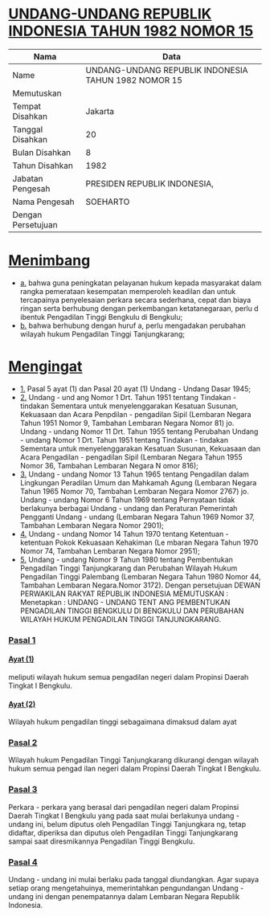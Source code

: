 # [UNDANG-UNDANG REPUBLIK INDONESIA TAHUN 1982 NOMOR 15](http://example.org/legal/document/uu/1982/15)

| Nama | Data |
| ------ | ----- |
|Name|UNDANG-UNDANG REPUBLIK INDONESIA TAHUN 1982 NOMOR 15|
|Memutuskan||
|Tempat Disahkan|Jakarta|
|Tanggal Disahkan|20|
|Bulan Disahkan|8|
|Tahun Disahkan|1982|
|Jabatan Pengesah|PRESIDEN REPUBLIK INDONESIA,|
|Nama Pengesah|SOEHARTO|
|Dengan Persetujuan||
# [Menimbang](http://example.org/legal/document/uu/1982/15/menimbang)

* [a.](http://example.org/legal/document/uu/1982/15/menimbang/point/a) bahwa guna peningkatan pelayanan hukum kepada masyarakat dalam rangka pemerataan kesempatan memperoleh keadilan dan untuk tercapainya penyelesaian perkara secara sederhana, cepat dan biaya ringan serta berhubung dengan perkembangan ketatanegaraan, perlu d ibentuk Pengadilan Tinggi Bengkulu di Bengkulu;
* [b.](http://example.org/legal/document/uu/1982/15/menimbang/point/b) bahwa berhubung dengan huruf a, perlu mengadakan perubahan wilayah hukum Pengadilan Tinggi Tanjungkarang;
# [Mengingat](http://example.org/legal/document/uu/1982/15/mengingat)

* [1.](http://example.org/legal/document/uu/1982/15/mengingat/point/0001) Pasal 5 ayat (1) dan Pasal 20 ayat (1) Undang - Undang Dasar 1945;
* [2.](http://example.org/legal/document/uu/1982/15/mengingat/point/0002) Undang - und ang Nomor 1 Drt. Tahun 1951 tentang Tindakan - tindakan Sementara untuk menyelenggarakan Kesatuan Susunan, Kekuasaan dan Acara Penpdilan - pengadilan Sipil (Lembaran Negara Tahun 1951 Nomor 9, Tambahan Lembaran Negara Nomor 81) jo. Undang - undang Nomor 11 Drt. Tahun 1955 tentang Perubahan Undang - undang Nomor 1 Drt. Tahun 1951 tentang Tindakan - tindakan Sementara untuk menyelenggarakan Kesatuan Susunan, Kekuasaan dan Acara Pengadilan - pengadilan Sipil (Lembaran Negara Tahun 1955 Nomor 36, Tambahan Lembaran Negara N omor 816);
* [3.](http://example.org/legal/document/uu/1982/15/mengingat/point/0003) Undang - undang Nomor 13 Tahun 1965 tentang Pengadilan dalam Lingkungan Peradilan Umum dan Mahkamah Agung (Lembaran Negara Tahun 1965 Nomor 70, Tambahan Lembaran Negara Nomor 2767) jo. Undang - undang Nomor 6 Tahun 1969 tentang Pernyataan tidak berlakunya berbagai Undang - undang dan Peraturan Pemerintah Pengganti Undang - undang (Lembaran Negara Tahun 1969 Nomor 37, Tambahan Lembaran Negara Nomor 2901);
* [4.](http://example.org/legal/document/uu/1982/15/mengingat/point/0004) Undang - undang Nomor 14 Tahun 1970 tentang Ketentuan - ketentuan Pokok Kekuasaan Kehakiman (Le mbaran Negara Tahun 1970 Nomor 74, Tambahan Lembaran Negara Nomor 2951);
* [5.](http://example.org/legal/document/uu/1982/15/mengingat/point/0005) Undang - undang Nomor 9 Tahun 1980 tentang Pembentukan Pengadilan Tinggi Tanjungkarang dan Perubahan Wilayah Hukum Pengadilan Tinggi Palembang (Lembaran Negara Tahun 1980 Nomor 44, Tambahan Lembaran Negara.Nomor 3172). Dengan persetujuan DEWAN PERWAKILAN RAKYAT REPUBLIK INDONESIA MEMUTUSKAN : Menetapkan : UNDANG - UNDANG TENT ANG PEMBENTUKAN PENGADILAN TINGGI BENGKULU DI BENGKULU DAN PERUBAHAN WILAYAH HUKUM PENGADILAN TINGGI TANJUNGKARANG.

### [Pasal 1](http://example.org/legal/document/uu/1982/15/pasal/0001)

#### [Ayat (1)](http://example.org/legal/document/uu/1982/15/pasal/0001/version/19820820/ayat/0001)
meliputi wilayah hukum semua pengadilan negeri dalam Propinsi Daerah Tingkat I Bengkulu.

#### [Ayat (2)](http://example.org/legal/document/uu/1982/15/pasal/0001/version/19820820/ayat/0002)
Wilayah hukum pengadilan tinggi sebagaimana dimaksud dalam ayat


### [Pasal 2](http://example.org/legal/document/uu/1982/15/pasal/0002)
Wilayah hukum Pengadilan Tinggi Tanjungkarang dikurangi dengan wilayah hukum semua pengad ilan negeri dalam Propinsi Daerah Tingkat I Bengkulu.


### [Pasal 3](http://example.org/legal/document/uu/1982/15/pasal/0003)
Perkara - perkara yang berasal dari pengadilan negeri dalam Propinsi Daerah Tingkat I Bengkulu yang pada saat mulai berlakunya undang - undang ini, belum diputus oleh Pengadilan Tinggi Tanjungkara ng, tetap didaftar, diperiksa dan diputus oleh Pengadilan Tinggi Tanjungkarang sampai saat diresmikannya Pengadilan Tinggi Bengkulu.


### [Pasal 4](http://example.org/legal/document/uu/1982/15/pasal/0004)
Undang - undang ini mulai berlaku pada tanggal diundangkan. Agar supaya setiap orang mengetahuinya, memerintahkan pengundangan Undang - undang ini dengan penempatannya dalam Lembaran Negara Republik Indonesia.
